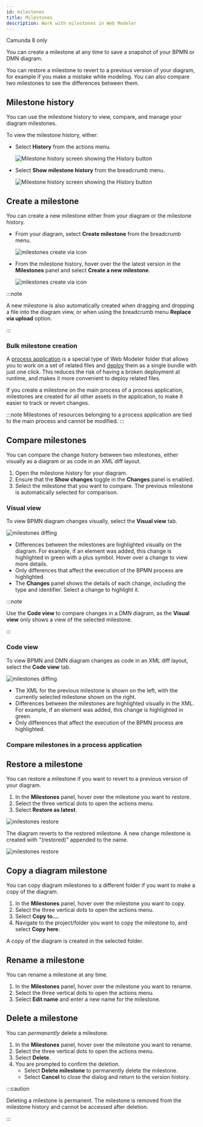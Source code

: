 ```yaml
---
id: milestones
title: Milestones
description: Work with milestones in Web Modeler
---
```


<span class="badge badge--cloud">Camunda 8 only</span>

You can create a milestone at any time to save a snapshot of your BPMN or DMN diagram.

You can restore a milestone to revert to a previous version of your diagram, for example if you make a mistake while modeling. You can also compare two milestones to see the differences between them.

## Milestone history

You can use the milestone history to view, compare, and manage your diagram milestones.

To view the milestone history, either:

- Select **History** from the actions menu.

  ![Milestone history screen showing the History button](img/milestones/web-modeler-milestone-action-menu-item-highlight.png)

- Select **Show milestone history** from the breadcrumb menu.

  ![Milestone history screen showing the History button](img/milestones/web-modeler-milestone-show-history-via-breadcrumb-highlight.png)

## Create a milestone

You can create a new milestone either from your diagram or the milestone history.

- From your diagram, select **Create milestone** from the breadcrumb menu.

  ![milestones create via icon](img/milestones/web-modeler-milestone-create-via-breadcrumb-highlight.png)

- From the milestone history, hover over the the latest version in the **Milestones** panel and select **Create a new milestone**.

  ![milestones create via icon](img/milestones/web-modeler-milestone-create-via-icon-highlight.png)

:::note

A new milestone is also automatically created when dragging and dropping a file into the diagram view, or when using the breadcrumb menu **Replace via upload** option.

:::

### Bulk milestone creation

A [process application](/components/modeler/web-modeler/process-applications.md) is a special type of Web Modeler folder that allows you to work on a set of related files and
[deploy](/components/modeler/web-modeler/process-applications.md#deploy-and-run-a-process-application) them as a single bundle with just one click. This reduces the risk of having a broken deployment at runtime, and makes it more convenient to deploy related files.

If you create a milestone on the main process of a process application, milestones are created for all other assets in the application, to make it easier to track or revert changes.

:::note
Milestones of resources belonging to a process application are tied to the main process and cannot be modified.
:::

## Compare milestones

You can compare the change history between two milestones, either visually as a diagram or as code in an XML diff layout.

1. Open the milestone history for your diagram.
1. Ensure that the **Show changes** toggle in the **Changes** panel is enabled.
1. Select the milestone that you want to compare. The previous milestone is automatically selected for comparison.

### Visual view

To view BPMN diagram changes visually, select the **Visual view** tab.

![milestones diffing](img/milestones/web-modeler-milestone-visual-diffing.png)

- Differences between the milestones are highlighted visually on the diagram. For example, if an element was added, this change is highlighted in green with a plus symbol. Hover over a change to view more details.
- Only differences that affect the execution of the BPMN process are highlighted.
- The **Changes** panel shows the details of each change, including the type and identifier. Select a change to highlight it.

:::note

Use the **Code view** to compare changes in a DMN diagram, as the **Visual view** only shows a view of the selected milestone.

:::

### Code view

To view BPMN and DMN diagram changes as code in an XML diff layout, select the **Code view** tab.

![milestones diffing](img/milestones/web-modeler-milestone-code-diffing.png)

- The XML for the previous milestone is shown on the left, with the currently selected milestone shown on the right.
- Differences between the milestones are highlighted visually in the XML. For example, if an element was added, this change is highlighted in green.
- Only differences that affect the execution of the BPMN process are highlighted.

### Compare milestones in a process application

## Restore a milestone

You can restore a milestone if you want to revert to a previous version of your diagram.

1. In the **Milestones** panel, hover over the milestone you want to restore.
1. Select the three vertical dots to open the actions menu.
1. Select **Restore as latest**.

![milestones restore](img/milestones/web-modeler-milestone-restore-highlight.png)

The diagram reverts to the restored milestone. A new change milestone is created with "(restored)" appended to the name.

![milestones restore](img/milestones/web-modeler-milestone-restore-complete-highlight.png)

## Copy a diagram milestone

You can copy diagram milestones to a different folder if you want to make a copy of the diagram.

1. In the **Milestones** panel, hover over the milestone you want to copy.
1. Select the three vertical dots to open the actions menu.
1. Select **Copy to...**.
1. Navigate to the project/folder you want to copy the milestone to, and select **Copy here**.

A copy of the diagram is created in the selected folder.

## Rename a milestone

You can rename a milestone at any time.

1. In the **Milestones** panel, hover over the milestone you want to rename.
1. Select the three vertical dots to open the actions menu.
1. Select **Edit name** and enter a new name for the milestone.

## Delete a milestone

You can _permanently_ delete a milestone.

1. In the **Milestones** panel, hover over the milestone you want to rename.
1. Select the three vertical dots to open the actions menu.
1. Select **Delete**.
1. You are prompted to confirm the deletion.
   - Select **Delete milestone** to permanently delete the milestone.
   - Select **Cancel** to close the dialog and return to the version history.

:::caution

Deleting a milestone is permanent. The milestone is removed from the milestone history and cannot be accessed after deletion.

:::
